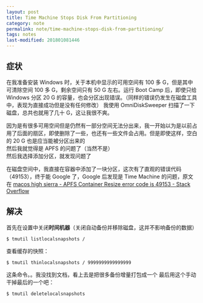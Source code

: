 ```yaml
---
layout: post
title: Time Machine Stops Disk From Partitioning
category: note
permalink: note/time-machine-stops-disk-from-partitioning/
tags: notes
last-modified: 201801081446
---
```


## 症状
在我准备安装 Windows 时，关于本机中显示的可用空间有 100 多 G，但是其中可清除空间 100 多 G，剩余空间只有 50 G 左右。运行 Boot Camp 后，即使只给 Windows 分区 20 G 的容量，也会分区出现错误。（同样的错误仍发生在磁盘工具中，表现为直接成功但是没有任何修改）
我使用 OmniDiskSweeper 扫描了一下磁盘，总共也就用了几十 G，这让我很不爽。

因为是有很多可用空间但是仍然有一部分空间无法分出来，我一开始以为是以前占用了后面的扇区，即使删除了一些，也还有一些文件会占用。但是即使这样，空白的 20 G 也是应当能被分区出来的  
然后我就觉得是 APFS 的问题了（当然不是）  
然后我选择添加分区，就发现问题了

在磁盘空间中，我直接在容器中添加了一块分区，这次有了直观的错误代码（49153），终于能 Google 了，Google 后发现是 Time Machine 的问题，原文在 [macos high sierra - APFS Container Resize error code is 49153 - Stack Overflow](https://stackoverflow.com/questions/46424915/apfs-container-resize-error-code-is-49153)

## 解决
首先在设置中关闭**时间机器**（关闭自动备份并移除磁盘，这并不影响备份的数据）
```shell
$ tmutil listlocalsnapshots /
``` 

查看缓存的快照：

```shell
$ tmutil thinlocalsnapshots / 9999999999999999
```

这条命令。。我没找到文档，看上去是把很多备份增量打包成一个
最后用这个手动干掉最后的一个吧：

```shell
$ tmutil deletelocalsnapshots
```
